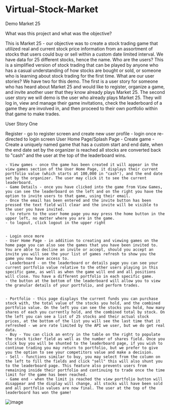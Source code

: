 # Virtual-Stock-Market
 Demo Market 25
 
What was this project and what was the objective?

This is Market 25 - our objective was to create a stock trading game that utilized real and current stock price information from an assortment of stocks that users could buy or sell within a custom date limited interval. We have data for 25 different stocks, hence the name.
Who are the users?
This is a simplified version of stock trading that can be played by anyone who has a casual understanding of how stocks are bought or sold, or someone who is learning about stock trading for the first time.
What are our user stories?
We have two for this demo. The first is a user story for someone who has heard about Market 25 and would like to register, organize a game, and invite another user that they know already plays Market 25.
The second user story we will demo is the user who already plays Market 25. They will log in, view and manage their game invitations, check the leaderboard of a game they are involved in, and then proceed to their own portfolio within that game to make trades.

User Story One

Register 
	- go to register screen and create new user profile
	- login once re-directed to login screen
User Home Page/Splash Page
	- Create game - Create a uniquely named game that has a custom start and end date, when the end date set by the organizer is reached all stocks are converted back to "cash" and the user at the top of the leaderboard wins.


	- View games - once the game has been created it will appear in the view games section of the User Home Page, it displays their current portfolio value (which starts at 100,000 in "cash"), and the end date set by the organizer. The user may click it to see the current leaderboard.
	- Game Details - once you have clicked into the game from View Games, you can see the leaderboard on the left and on the right you have the option to invite users to that game, using their email.
	- Once the email has been entered and the invite button has been pressed the text field will clear and the invite will be visible to the user you have invited.
	- to return to the user home page you may press the home button in the upper left, no matter where you are in the game.
	- to logout, click logout in the upper right


	- Login once more
	- User Home Page - in addition to creating and viewing games on the home page you can also see the games that you have been invited to. You are able to decline an invite or accept, should you accept an invite you will see the your list of games refresh to show you the game you now have access to.
	- Leaderboard - on the leaderboard or details page you can see your current portfolio value relative to the other users playing in this specific game, as well as when the game will end and all positions will close. You have a different portfolio in each specific game.
	- the button at the bottom of the leaderboard will allow you to view the granular details of your portfolio, and perform trades.


	- Portfolio - this page displays the current funds you can purchase stock with, the total value of the stocks you hold, and the combined portfolio value. On the left you can see the stocks you hold, how many shares of each you currently hold, and the combined total by stock. On the left you can see a list of 25 stocks and their actual stock prices, at the bottom of the list you will see the last time that it refreshed - we are rate limited by the API we user, but we do get real data.
	- Buy - You can click an entry in the table on the right to populate the stock ticker field as well as the number of shares field. Once you click buy you will be shunted to the leaderboard page, if you wish to continue trading you may return to portfolio, but we prefer to give you the option to see your competitors value and make a decision.
	- Sell - functions similar to buy, you may select from the column on the left to fill the fields and click "sell" this will also shunt you to the leaderboard page. This feature also prevents users from remaining inside their portfolio and continuing to trade once the time limit for the game has been reached.
	- Game end - when the limit is reached the view portfolio button will disappear and the display will change, all stocks will have been sold and all portfolio values are now final. The user at the top of the leaderboard has won the game!  
![image](https://user-images.githubusercontent.com/96126518/155348307-cf0208fa-f0a4-4330-a7e4-fe2b71481daf.png)
